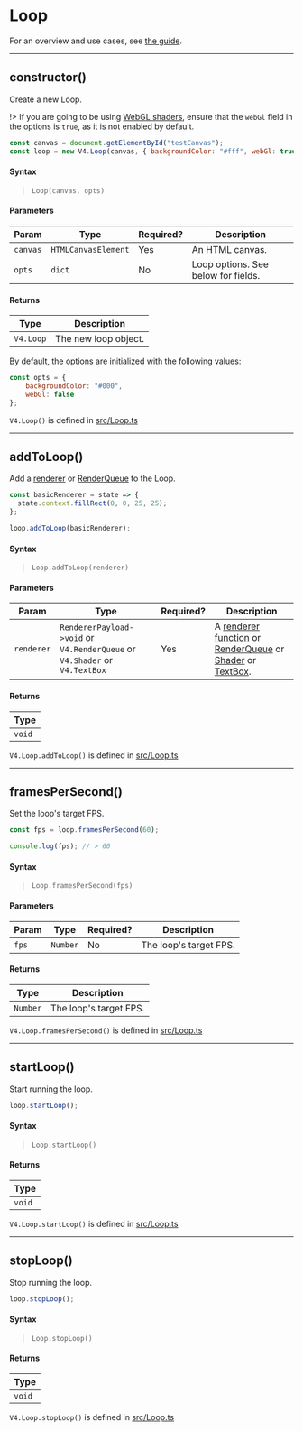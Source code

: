 # Loop

For an overview and use cases, see [the guide](/loop.md).
<hr>

## constructor()

Create a new Loop. 

!> If you are going to be using [WebGL shaders](/reference/shader.md), ensure that the `webGl` field in the options is `true`, as it is not enabled by default. 

```js
const canvas = document.getElementById("testCanvas");
const loop = new V4.Loop(canvas, { backgroundColor: "#fff", webGl: true });
```

#### Syntax 

> `Loop(canvas, opts)`

#### Parameters

| Param | Type  | Required?  | Description  |  
|-------|-------|------------|--------------|
| `canvas`  |  `HTMLCanvasElement` | Yes  | An HTML canvas.  | 
| `opts`  |  `dict` | No  | Loop options. See below for fields. | 


#### Returns

| Type  | Description  |  
|-------|------------|
|  `V4.Loop` | The new loop object.  | 

By default, the options are initialized with the following values:

```js
const opts = {
    backgroundColor: "#000",
    webGl: false 
};
```

`V4.Loop()` is defined in [src/Loop.ts](https://github.com/rainflame/V4.js/blob/master/src/Loop.ts)
<hr>

## addToLoop()

Add a [renderer](/reference/renderer.md) or [RenderQueue](/reference/render-qeue.md) to the Loop.

```js
const basicRenderer = state => {
  state.context.fillRect(0, 0, 25, 25);
};

loop.addToLoop(basicRenderer);
```
#### Syntax 

> `Loop.addToLoop(renderer)`

#### Parameters

| Param | Type  | Required?  | Description  |  
|-------|-------|------------|--------------|
| `renderer`  |  `RendererPayload->void` or `V4.RenderQueue` or `V4.Shader` or `V4.TextBox`| Yes  | A [renderer function](/reference/renderer.md) or [RenderQueue](/reference/render-qeue.md) or [Shader](/reference/shader.md) or [TextBox](/reference/text-box). | 

#### Returns

| Type  |
|-------|
|  `void` |

`V4.Loop.addToLoop()` is defined in [src/Loop.ts](https://github.com/rainflame/V4.js/blob/master/src/Loop.ts)
<hr>


## framesPerSecond()

Set the loop's target FPS.

```js
const fps = loop.framesPerSecond(60);

console.log(fps); // > 60
```
#### Syntax 

> `Loop.framesPerSecond(fps)`

#### Parameters

| Param | Type  | Required?  | Description  |  
|-------|-------|------------|--------------|
| `fps`  |  `Number`| No  | The loop's target FPS. | 

#### Returns

| Type  | Description  |  
|-------|------------|
|  `Number` | The loop's target FPS. | 

`V4.Loop.framesPerSecond()` is defined in [src/Loop.ts](https://github.com/rainflame/V4.js/blob/master/src/Loop.ts)
<hr>

## startLoop()

Start running the loop.

```js
loop.startLoop();
```
#### Syntax 

> `Loop.startLoop()`

#### Returns

| Type  |
|-------|
|  `void` |  

`V4.Loop.startLoop()` is defined in [src/Loop.ts](https://github.com/rainflame/V4.js/blob/master/src/Loop.ts)
<hr>

## stopLoop()

Stop running the loop.

```js
loop.stopLoop();
```
#### Syntax 

> `Loop.stopLoop()`

#### Returns

| Type  |
|-------|
|  `void` |  

`V4.Loop.stopLoop()` is defined in [src/Loop.ts](https://github.com/rainflame/V4.js/blob/master/src/Loop.ts)